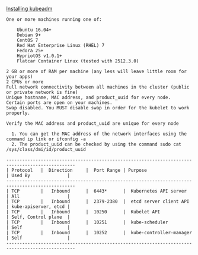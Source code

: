 
[Installing kubeadm](https://kubernetes.io/docs/setup/production-environment/tools/kubeadm/install-kubeadm/)
    
    One or more machines running one of:
    
        Ubuntu 16.04+
        Debian 9+
        CentOS 7
        Red Hat Enterprise Linux (RHEL) 7
        Fedora 25+
        HypriotOS v1.0.1+
        Flatcar Container Linux (tested with 2512.3.0)
        
    2 GB or more of RAM per machine (any less will leave little room for your apps)
    2 CPUs or more
    Full network connectivity between all machines in the cluster (public or private network is fine)
    Unique hostname, MAC address, and product_uuid for every node.
    Certain ports are open on your machines.
    Swap disabled. You MUST disable swap in order for the kubelet to work properly.

    Verify the MAC address and product_uuid are unique for every node

      1. You can get the MAC address of the network interfaces using the command ip link or ifconfig -a
      2. The product_uuid can be checked by using the command sudo cat /sys/class/dmi/id/product_uuid
      
    ------------------------------------------------------------------------------------------------
    | Protocol   |	Direction     |  Port Range | Purpose	                | Used By              |
    ------------------------------------------------------------------------------------------------
    | TCP	     |   Inbound	  |  6443*	    |  Kubernetes API server	| All                  |
    | TCP	     |   Inbound	  |  2379-2380  |  etcd server client API	| kube-apiserver, etcd |
    | TCP	     |   Inbound	  |  10250	    |  Kubelet API	            | Self, Control plane  |
    | TCP	     |   Inbound	  |  10251	    |  kube-scheduler	        | Self                 |
    | TCP	     |   Inbound	  |  10252	    |  kube-controller-manager  | Self	               |
    ------------------------------------------------------------------------------------------------
    
